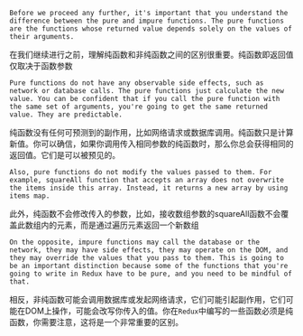 `Before we proceed any further, it's important that you understand the difference between the pure and impure functions. The pure functions are the functions whose returned value depends solely on the values of their arguments.`

在我们继续进行之前，理解纯函数和非纯函数之间的区别很重要。纯函数即返回值仅取决于函数参数

`Pure functions do not have any observable side effects, such as network or database calls. The pure functions just calculate the new value. You can be confident that if you call the pure function with the same set of arguments, you're going to get the same returned value. They are predictable.`

纯函数没有任何可预测到的副作用，比如网络请求或数据库调用。纯函数只是计算新值。你可以确信，如果你调用传入相同参数的纯函数时，那么你总会获得相同的返回值。它们是可以被预见的。

`Also, pure functions do not modify the values passed to them. For example, squareAll function that accepts an array does not overwrite the items inside this array. Instead, it returns a new array by using items map.`

此外，纯函数不会修改传入的参数，比如，接收数组参数的squareAll函数不会覆盖此数组内的元素，而是通过遍历元素返回一个新数组

`On the opposite, impure functions may call the database or the network, they may have side effects, they may operate on the DOM, and they may override the values that you pass to them. This is going to be an important distinction because some of the functions that you're going to write in Redux have to be pure, and you need to be mindful of that.`

相反，非纯函数可能会调用数据库或发起网络请求，它们可能引起副作用，它们可能在DOM上操作，可能会改写你传入的值。你在`Redux`中编写的一些函数必须是纯函数，你需要注意，这将是一个非常重要的区别。
